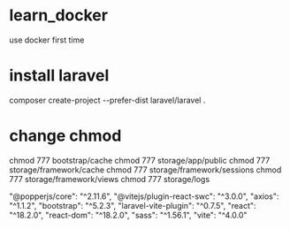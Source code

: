 # learn_docker
use docker first time

# install laravel
composer create-project --prefer-dist laravel/laravel . 

# change chmod
chmod 777 bootstrap/cache
chmod 777 storage/app/public
chmod 777 storage/framework/cache
chmod 777 storage/framework/sessions
chmod 777 storage/framework/views
chmod 777 storage/logs


"@popperjs/core": "^2.11.6",
        "@vitejs/plugin-react-swc": "^3.0.0",
        "axios": "^1.1.2",
        "bootstrap": "^5.2.3",
        "laravel-vite-plugin": "^0.7.5",
        "react": "^18.2.0",
        "react-dom": "^18.2.0",
        "sass": "^1.56.1",
        "vite": "^4.0.0"